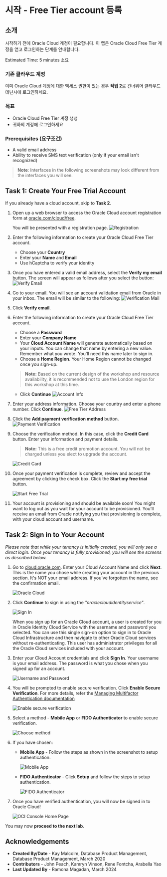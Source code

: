 # 시작 - Free Tier account 등록

## 소개

시작하기 전에 Oracle Cloud 계정이 필요합니다. 이 랩은 Oracle Cloud Free Tier 계정을 얻고 로그인하는 단계를 안내합니다.

Estimated Time: 5 minutes 소요

### 기존 클라우드 계정

이미 Oracle Cloud 계정에 대한 액세스 권한이 있는 경우 **작업 2**로 건너뛰어 클라우드 테넌시에 로그인하세요.

### 목표

- Oracle Cloud Free Tier 계정 생성
- 귀하의 계정에 로그인하세요

### Prerequisites (요구조건)

* A valid email address
* Ability to receive SMS text verification (only if your email isn't recognized)

> **Note**: Interfaces in the following screenshots may look different from the interfaces you will see.

## Task 1: Create Your Free Trial Account

If you already have a cloud account, skip to **Task 2**.

1. Open up a web browser to access the Oracle Cloud account registration form at [oracle.com/cloud/free](https://signup.cloud.oracle.com).

   You will be presented with a registration page.
       ![Registration](./images/cloud-infrastructure.png " ")
2.  Enter the following information to create your Oracle Cloud Free Tier account.
    * Choose your **Country**
    * Enter your **Name** and **Email**
    * Use hCaptcha to verify your identity


3. Once you have entered a valid email address, select the **Verify my email** button.
    The screen will appear as follows after you select the button:
       ![Verify Email](./images/verify-email.png " ")

4. Go to your email. You will see an account validation email from Oracle in your inbox. The email will be similar to the following:
       ![Verification Mail](./images/verification-mail.png " ")

5. Click **Verify email**.

6. Enter the following information to create your Oracle Cloud Free Tier account.
    - Choose a **Password**
    - Enter your **Company Name**
    - Your **Cloud Account Name** will generate automatically based on your inputs. You can change that name by entering a new value. Remember what you wrote. You'll need this name later to sign in.
    - Choose a **Home Region**.  Your Home Region cannot be changed once you sign-up.
    >**Note:** Based on the current design of the workshop and resource availability, it is recommended not to use the London region for this workshop at this time.

    - Click **Continue**
    ![Account Info](./images/account-info.png " ")

7.  Enter your address information. Choose your country and enter a phone number. Click **Continue**.
          ![Free Tier Address](./images/free-tier-address.png " ")

8. Click the **Add payment verification method** button.
          ![Payment Verification](./images/free-tier-payment-1.png " ")

9. Choose the verification method. In this case, click the **Credit Card** button. Enter your information and payment details.

    >**Note:** This is a free credit promotion account. You will not be charged unless you elect to upgrade the account.

    ![Credit Card](./images/free-tier-payment-2.png " ")

10. Once your payment verification is complete, review and accept the agreement by clicking the check box.  Click the **Start my free trial** button.

    ![Start Free Trial](./images/free-tier-agreement.png " ")

11. Your account is provisioning and should be available soon! You might want to log out as you wait for your account to be provisioned. You'll receive an email from Oracle notifying you that provisioning is complete, with your cloud account and username.

## Task 2: Sign in to Your Account

*Please note that while your tenancy is initially created, you will only see a direct login. Once your tenancy is fully provisioned, you will see the screens as described below.*

1. Go to [cloud.oracle.com](https://cloud.oracle.com). Enter your Cloud Account Name and click **Next**. This is the name you chose while creating your account in the previous section. It's NOT your email address. If you've forgotten the name, see the confirmation email.

    ![Oracle Cloud](./images/cloud-oracle.png " ")

2. Click **Continue** to sign in using the *"oraclecloudidentityservice"*.

   ![Sign In](./images/cloud-login-tenant-single-sigon.png " ")

   When you sign up for an Oracle Cloud account, a user is created for you in Oracle Identity Cloud Service with the username and password you selected. You can use this single sign-on option to sign in to Oracle Cloud Infrastructure and then navigate to other Oracle Cloud services without re-authenticating. This user has administrator privileges for all the Oracle Cloud services included with your account.

3. Enter your Cloud Account credentials and click **Sign In**. Your username is your email address. The password is what you chose when you signed up for an account.

     ![Username and Password](./images/oci-signin-single-signon.png " ")

4. You will be prompted to enable secure verification. Click **Enable Secure Verification**. For more details, refer the [Managing Multifactor Authentication documentation](https://docs.oracle.com/en-us/iaas/Content/Identity/Tasks/usingmfa.htm)

    ![Enable secure verification](./images/enable-secure-verification.png " ")

5. Select a method - **Mobile App** or **FIDO Authenticator** to enable secure verification.

    ![Choose method](./images/select-mfa-method.png " ")

6. If you have chosen:
    - **Mobile App** - Follow the steps as shown in the screenshot to setup authentication.

        ![Mobile App](./images/mobile-app-mfa.png " ")

    -  **FIDO Authenticator** - Click **Setup** and follow the steps to setup authentication.

        ![FIDO Authenticator](./images/fido-mfa.png " ")

7. Once you have verified authentication, you will now be signed in to Oracle Cloud!

    ![OCI Console Home Page](https://oracle-livelabs.github.io/common/images/console/home-page.png " ")

You may now **proceed to the next lab**.

## **Acknowledgements**

- **Created By/Date** - Kay Malcolm, Database Product Management, Database Product Management, March 2020
- **Contributors** - John Peach, Kamryn Vinson, Rene Fontcha, Arabella Yao
- **Last Updated By** - Ramona Magadan, March 2024
